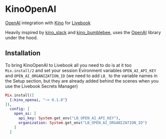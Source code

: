 # KinoOpenAI

[OpenAI](https://openai.com/api/) integration with [Kino](https://github.com/livebook-dev/kino)
for [Livebook](https://github.com/livebook-dev/livebook)

Heavily inspired by [kino_slack](https://github.com/livebook-dev/kino_slack) and [kino_bumblebee](https://github.com/livebook-dev/kino_bumblebee), uses the [OpenAI](https://github.com/hernanat/open_ai_ex) library under the hood.

## Installation

To bring KinoOpenAI to Livebook all you need to do is at it too `Mix.install/2` and set your session Evironment variables `OPEN_AI_API_KEY` and `OPEN_AI_ORGANIZATION_ID` (we need to add `LB_` to the variable names in the Setup section, but they are already added behind the scenes when you use the Livebook Secrets Manager)

```elixir
Mix.install([
  {:kino_openai, "~> 0.1.0"}
]),
  config: [
    open_ai: [
      api_key: System.get_env("LB_OPEN_AI_API_KEY"),
      organization: System.get_env("LB_OPEN_AI_ORGANIZATION_ID")
    ]
  ]
```